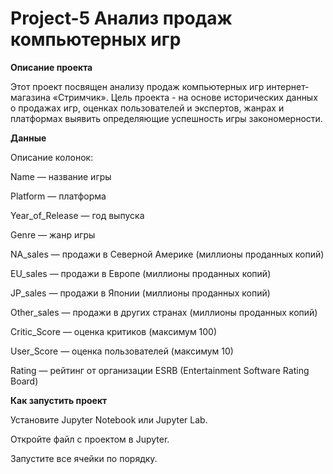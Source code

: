# Project-5 Анализ продаж компьютерных игр

**Описание проекта**

Этот проект посвящен анализу продаж компьютерных игр интернет-магазина «Стримчик». Цель проекта - на основе исторических данных о продажах игр, оценках пользователей и экспертов, жанрах и платформах выявить определяющие успешность игры закономерности.

**Данные**

Описание колонок:

Name — название игры

Platform — платформа

Year_of_Release — год выпуска

Genre — жанр игры

NA_sales — продажи в Северной Америке (миллионы проданных копий)

EU_sales — продажи в Европе (миллионы проданных копий)

JP_sales — продажи в Японии (миллионы проданных копий)

Other_sales — продажи в других странах (миллионы проданных копий)

Critic_Score — оценка критиков (максимум 100)

User_Score — оценка пользователей (максимум 10)

Rating — рейтинг от организации ESRB (Entertainment Software Rating Board)

**Как запустить проект**

Установите Jupyter Notebook или Jupyter Lab.

Откройте файл с проектом в Jupyter.

Запустите все ячейки по порядку.
